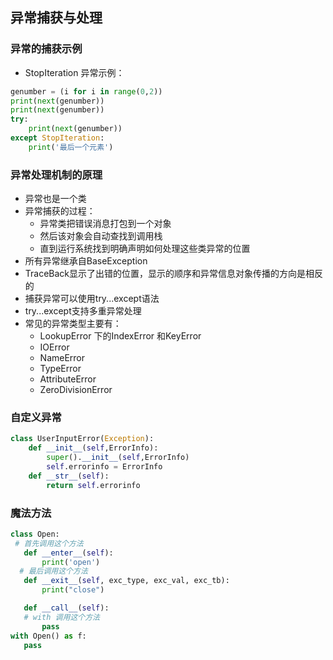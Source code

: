 ## 异常捕获与处理
### 异常的捕获示例
- StopIteration 异常示例：
```Python
genumber = (i for i in range(0,2))
print(next(genumber))
print(next(genumber))
try:
    print(next(genumber))
except StopIteration:
    print('最后一个元素')
```
### 异常处理机制的原理
- 异常也是一个类
- 异常捕获的过程：
   - 异常类把错误消息打包到一个对象
   - 然后该对象会自动查找到调用栈
   - 直到运行系统找到明确声明如何处理这些类异常的位置
- 所有异常继承自BaseException
- TraceBack显示了出错的位置，显示的顺序和异常信息对象传播的方向是相反的
- 捕获异常可以使用try...except语法
- try...except支持多重异常处理
- 常见的异常类型主要有：
   - LookupError 下的IndexError 和KeyError
   - IOError
   - NameError
   - TypeError
   - AttributeError
   - ZeroDivisionError
### 自定义异常
```Python
class UserInputError(Exception):
    def __init__(self,ErrorInfo):
        super().__init__(self,ErrorInfo)
        self.errorinfo = ErrorInfo
    def __str__(self):
        return self.errorinfo
 ```
 ### 魔法方法
 ```Python
 class Open:
  # 首先调用这个方法
    def __enter__(self):
        print('open')
   # 最后调用这个方法
    def __exit__(self, exc_type, exc_val, exc_tb):
        print("close")

    def __call__(self):
    # with 调用这个方法
        pass
with Open() as f:
    pass
 ```
